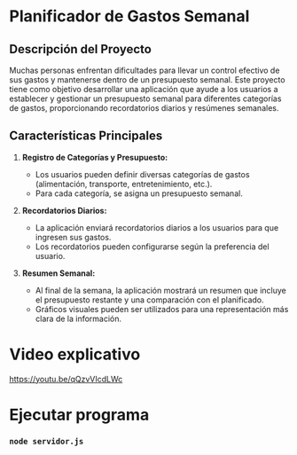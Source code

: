 # Planificador de Gastos Semanal

## Descripción del Proyecto

Muchas personas enfrentan dificultades para llevar un control efectivo de sus gastos y mantenerse dentro de un presupuesto semanal. Este proyecto tiene como objetivo desarrollar una aplicación que ayude a los usuarios a establecer y gestionar un presupuesto semanal para diferentes categorías de gastos, proporcionando recordatorios diarios y resúmenes semanales.

## Características Principales

1. **Registro de Categorías y Presupuesto:**
   - Los usuarios pueden definir diversas categorías de gastos (alimentación, transporte, entretenimiento, etc.).
   - Para cada categoría, se asigna un presupuesto semanal.

2. **Recordatorios Diarios:**
   - La aplicación enviará recordatorios diarios a los usuarios para que ingresen sus gastos.
   - Los recordatorios pueden configurarse según la preferencia del usuario.

3. **Resumen Semanal:**
   - Al final de la semana, la aplicación mostrará un resumen que incluye el presupuesto restante y una comparación con el planificado.
   - Gráficos visuales pueden ser utilizados para una representación más clara de la información.
  
# Video explicativo

https://youtu.be/qQzvVIcdLWc

# Ejecutar programa

### `node servidor.js`

